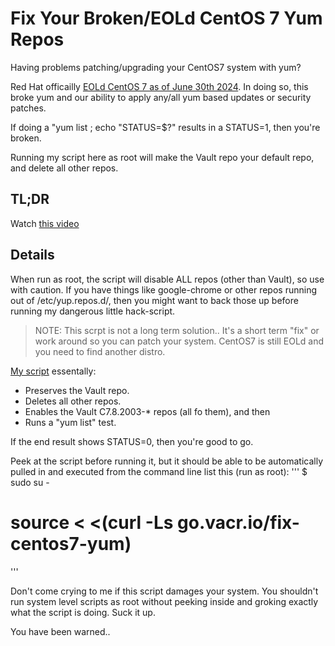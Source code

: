# Fix Your Broken/EOLd CentOS 7 Yum Repos
Having problems patching/upgrading your CentOS7 system with yum?

Red Hat officailly [EOLd CentOS 7 as of June  30th 2024](https://www.redhat.com/en/blog/centos-linux-has-reached-its-end-life-eol). In doing so, this broke yum and our ability to apply any/all yum based updates or security patches.

If doing a "yum list ; echo "STATUS=$?" results in a STATUS=1, then you're broken.

Running my script here as root will make the Vault repo your default repo, and delete all other repos.

## TL;DR

Watch [this video](https://go.vacr.io/fix-centos7-video)


## Details

When run as root, the script will disable ALL repos (other than Vault), so use with caution.  If you have things like google-chrome or other repos running out of /etc/yup.repos.d/, then you might want to back those up before running my dangerous little hack-script.

> NOTE: This scrpt is not a long term solution.. It's a short term "fix" or work around so you can patch your system. CentOS7 is still EOLd and you need to find another distro.

[My script](https://raw.githubusercontent.com/Tweeks-va/fix-EOLd-Centos7-repos/refs/heads/main/centos-7-yum-repo-fix.sh) essentally:
* Preserves the Vault repo.
* Deletes all other repos.
* Enables the Vault C7.8.2003-* repos (all fo them), and then
* Runs a "yum list" test.

If the end result shows STATUS=0, then you're good to go.

Peek at the script before running it, but it should be able to be automatically pulled in and executed from the command line list this (run as root):
'''
$ sudo su -
# source < <(curl -Ls go.vacr.io/fix-centos7-yum)
'''

Don't come crying to me if this script damages your system. You shouldn't run system level scripts as root without peeking inside and groking exactly what the script is doing. Suck it up.

You have been warned..

